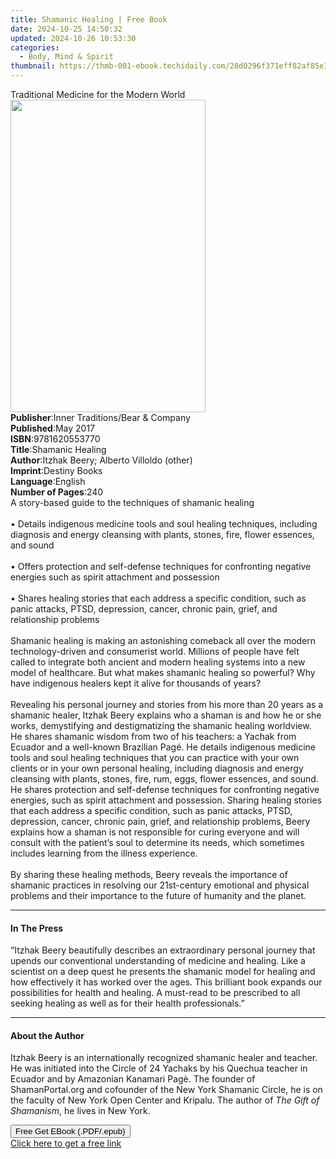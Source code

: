 ```yaml
---
title: Shamanic Healing | Free Book
date: 2024-10-25 14:50:32
updated: 2024-10-26 10:53:30
categories:
  - Body, Mind & Spirit
thumbnail: https://thmb-001-ebook.techidaily.com/28d0296f371eff82af85e153f51dc2667b6c249f4fd09f26f20d59a3ff96e36f.jpg
---
```

<main id="book-container">
  <div class="flex flex-col">
    <div class="book-brief flex-1 py-6 px-4 sm:p-6 md:py-10 md:px-8">
      <!-- brief-->
      <div class="book-brief-main">
        Traditional Medicine for the Modern World
      </div>
    </div>
    <div
      class="book-meta-info flex-1 grid gap-4 col-start-1 col-end-3 row-start-1 sm:mb-6 sm:grid-cols-4 lg:gap-6 lg:col-start-2 lg:row-end-6 lg:row-span-6 lg:mb-0"
    >
      <div
        class="book-meta-info-left place-content-center mt-4 p-4 text-sm leading-6 col-start-2 col-span-2 dark:text-slate-400"
      >
        <img
          class="w-full h-500 object-cover rounded-lg sm:h-255 sm:col-span-2 lg:col-span-full"
          src="https://img-001-ebook.techidaily.com/2464197dda5a67c018d0b497d62911b9f192618840d5b46907fdbcb343fa4f40.jpg"
          alt=""
          width="312"
          height="500"
        />
      </div>
      <div
        class="book-meta-info-right mt-2 col-start-1 row-start-2 col-span-3 self-center"
      >
        <!-- meta data  -->
        <div class="flex flex-col px-4 md:px-8">
          <div class="flex-1">
            <strong>Publisher</strong>:<span class="px-2"
              >Inner Traditions/Bear &amp; Company</span
            >
          </div>
          <div class="flex-1">
            <strong>Published</strong>:<span class="px-2">May 2017</span>
          </div>
          <div class="flex-1">
            <strong>ISBN</strong>:<span class="px-2">9781620553770</span>
          </div>
          <div class="flex-1">
            <strong>Title</strong>:<span class="px-2">Shamanic Healing</span>
          </div>
          <div class="flex-1">
            <strong>Author</strong>:<span class="px-2"
              >Itzhak Beery; Alberto Villoldo (other)</span
            >
          </div>
          <div class="flex-1">
            <strong>Imprint</strong>:<span class="px-2">Destiny Books</span>
          </div>
          <div class="flex-1">
            <strong>Language</strong>:<span class="px-2">English</span>
          </div>
          <div class="flex-1">
            <strong>Number of Pages</strong>:<span class="px-2">240</span>
          </div>
        </div>
      </div>
    </div>
    <div class="book-description flex-1 py-6 px-4 sm:p-6 md:py-10 md:px-8">
      <div class="book-description-main">
        <div accordion-content="" id="description">
          A story-based guide to the techniques of shamanic healing<br /><br />•
          Details indigenous medicine tools and soul healing techniques,
          including diagnosis and energy cleansing with plants, stones, fire,
          flower essences, and sound<br /><br />• Offers protection and
          self-defense techniques for confronting negative energies such as
          spirit attachment and possession<br /><br />• Shares healing stories
          that each address a specific condition, such as panic attacks, PTSD,
          depression, cancer, chronic pain, grief, and relationship problems<br /><br />Shamanic
          healing is making an astonishing comeback all over the modern
          technology-driven and consumerist world. Millions of people have felt
          called to integrate both ancient and modern healing systems into a new
          model of healthcare. But what makes shamanic healing so powerful? Why
          have indigenous healers kept it alive for thousands of years?<br /><br />Revealing
          his personal journey and stories from his more than 20 years as a
          shamanic healer, Itzhak Beery explains who a shaman is and how he or
          she works, demystifying and destigmatizing the shamanic healing
          worldview. He shares shamanic wisdom from two of his teachers: a
          Yachak from Ecuador and a well-known Brazilian Pagé. He details
          indigenous medicine tools and soul healing techniques that you can
          practice with your own clients or in your own personal healing,
          including diagnosis and energy cleansing with plants, stones, fire,
          rum, eggs, flower essences, and sound. He shares protection and
          self-defense techniques for confronting negative energies, such as
          spirit attachment and possession. Sharing healing stories that each
          address a specific condition, such as panic attacks, PTSD, depression,
          cancer, chronic pain, grief, and relationship problems, Beery explains
          how a shaman is not responsible for curing everyone and will consult
          with the patient’s soul to determine its needs, which sometimes
          includes learning from the illness experience.<br /><br />By sharing
          these healing methods, Beery reveals the importance of shamanic
          practices in resolving our 21st-century emotional and physical
          problems and their importance to the future of humanity and the
          planet.
        </div>
        <div class="accordion-fader"></div>
      </div>
    </div>
    <div class="book-excerpts flex-1 py-6 px-4 sm:p-6 md:py-10 md:px-8">
      <!-- excerpts-->
      <div class="book-excerpts-main">
        <hr />
        <h4 class="placeholder placeholder-heading">
          <span>In The Press</span>
        </h4>
        <p>
          “Itzhak Beery beautifully describes an extraordinary personal journey
          that upends our conventional understanding of medicine and healing.
          Like a scientist on a deep quest he presents the shamanic model for
          healing and how effectively it has worked over the ages. This
          brilliant book expands our possibilities for health and healing. A
          must-read to be prescribed to all seeking healing as well as for their
          health professionals.”
        </p>
      </div>
    </div>
    <div class="book-about-author flex-1 py-6 px-4 sm:p-6 md:py-10 md:px-8">
      <!-- about author-->
      <div class="book-main-author-main">
        <hr />
        <h4 class="placeholder placeholder-heading">
          <span>About the Author</span>
        </h4>
        <p>
          Itzhak Beery is an internationally recognized shamanic healer and
          teacher. He was initiated into the Circle of 24 Yachaks by his Quechua
          teacher in Ecuador and by Amazonian Kanamari Pagè. The founder of
          ShamanPortal.org and cofounder of the New York Shamanic Circle, he is
          on the faculty of New York Open Center and Kripalu. The author of
          <i>The Gift of Shamanism</i>, he lives in New York.
        </p>
      </div>
    </div>
    <div class="book-free-get flex-1 py-6 px-4 sm:p-6 md:py-10 md:px-8">
      <button
        id="btn-free-get"
        class="bg-blue-500 hover:bg-blue-700 text-white font-bold py-2 px-4 rounded"
      >
        Free Get EBook (.PDF/.epub)
      </button>
      <div id="countdown-display" class="px-2 text-lg mt-2"></div>
      <a
        id="free-link"
        class="hidden bg-blue-500 hover:bg-blue-700 text-white font-bold py-2 px-4 rounded"
        href="https://www.ebooks.com/en-us/book/95782670/shamanic-healing/itzhak-beery/"
        target="_blank"
        >Click here to get a free link</a
      >
    </div>
    <script>
      let countdownTime = 0;
      let countdownInterval = null;
      document
        .getElementById('btn-free-get')
        .addEventListener('click', startCountdown);
      function startCountdown() {
        countdownTime = new Date().getTime() + 60000 * 3;
        countdownInterval = setInterval(updateCountdown, 1000);
        document.getElementById('btn-free-get').disabled = true;
        document
          .getElementById('btn-free-get')
          .classList.add('bg-gray-500', 'cursor-not-allowed');
      }
      function updateCountdown() {
        let currentTime = new Date().getTime();
        let timeLeft = countdownTime - currentTime;
        let secondsLeft = Math.floor(timeLeft / 1000);
        document.getElementById('countdown-display').innerHTML =
          `Remaining time: ${secondsLeft} seconds.`;
        if (secondsLeft <= 0) {
          clearInterval(countdownInterval);
          document.getElementById('btn-free-get').classList.add('hidden');
          document.getElementById('free-link').classList.remove('hidden');
          document.getElementById('countdown-display').innerHTML = '';
        }
      }
    </script>
  </div>
</main>

